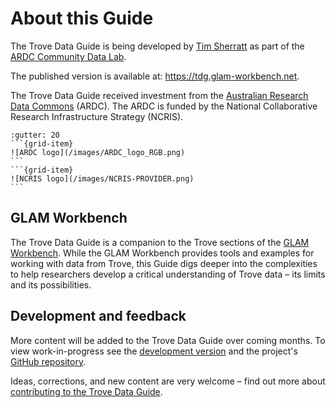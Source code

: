 # About this Guide

The Trove Data Guide is being developed by [Tim Sherratt](https://timsherratt.org) as part of the [ARDC Community Data Lab](https://ardc.edu.au/project/ardc-community-data-lab/).

The published version is available at: <https://tdg.glam-workbench.net>.

The Trove Data Guide received investment from the <a href="https://ardc.edu.au/">Australian Research Data Commons</a> (ARDC). The ARDC is funded by the National Collaborative Research Infrastructure Strategy (NCRIS).

````{grid}
:gutter: 20
```{grid-item}
![ARDC logo](/images/ARDC_logo_RGB.png)
```
```{grid-item}
![NCRIS logo](/images/NCRIS-PROVIDER.png)
```
````

## GLAM Workbench

The Trove Data Guide is a companion to the Trove sections of the [GLAM Workbench](https://glam-workbench.net/). While the GLAM Workbench provides tools and examples for working with data from Trove, this Guide digs deeper into the complexities to help researchers develop a critical understanding of Trove data – its limits and its possibilities.

## Development and feedback

More content will be added to the Trove Data Guide over coming months. To view work-in-progress see the [development version](https://wragge.github.io/trove-data-guide/) and the project's [GitHub repository](https://github.com/wragge/trove-data-guide).

Ideas, corrections, and new content are very welcome – find out more about [contributing to the Trove Data Guide](contributing.md). 
